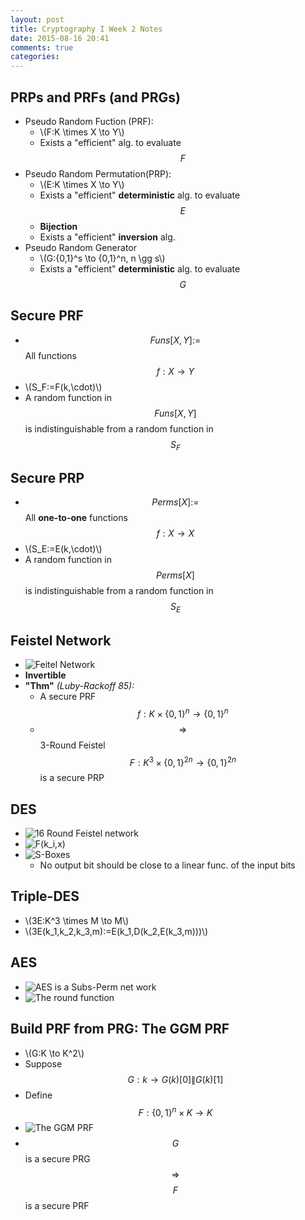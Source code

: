 ```yaml
---
layout: post
title: Cryptography I Week 2 Notes
date: 2015-08-16 20:41
comments: true
categories: 
---
```


## PRPs and PRFs (and PRGs)
- Pseudo Random Fuction (PRF):
  - \\(F:K \times X \to Y\\)
  - Exists a "efficient" alg. to evaluate $$F$$
- Pseudo Random Permutation(PRP):
  - \\(E:K \times X \to Y\\)
  - Exists a "efficient" **deterministic** alg. to evaluate $$E$$
  - **Bijection**
  - Exists a "efficient" **inversion** alg.
- Pseudo Random Generator
  - \\(G:\{0,1\}^s \to \{0,1\}^n, n \gg s\\)
  - Exists a "efficient" **deterministic** alg. to evaluate $$G$$
 
## Secure PRF
- $$Funs[X,Y]:=$$All functions $$f:X \to Y$$
- \\(S_F:=F(k,\cdot)\\)
- A random function in $$Funs[X,Y]$$ is indistinguishable from a random function in $$S_F$$

## Secure PRP
- $$Perms[X]:=$$All **one-to-one** functions $$f:X \to X$$
- \\(S_E:=E(k,\cdot)\\)
- A random function in $$Perms[X]$$ is indistinguishable from a random function in $$S_E$$

## Feistel Network
- ![Feitel Network](https://dn-footoredo.qbox.me/Feistel%20Network.png)
- **Invertible**
- **"Thm"** *(Luby-Rackoff 85):*
  - A secure PRF $$f:K \times \{0,1\}^n \to \{0,1\}^n$$
  - $$\Rightarrow$$ 3-Round Feistel $$F:K^3 \times \{0,1\}^{2n} \to \{0,1\}^{2n}$$ is a secure PRP

## DES
- ![16 Round Feistel network](https://dn-footoredo.qbox.me/DES%2016%20round%20Feistel%20network.png)
- ![F(k_i,x)](https://dn-footoredo.qbox.me/DES%20F(k_i,x).png)
- ![S-Boxes](https://dn-footoredo.qbox.me/DES%20S-boxes.png)
  - No output bit should be close to a linear func. of the input bits

## Triple-DES
- \\(3E:K^3 \times M \to M\\)
- \\(3E(k_1,k_2,k_3,m):=E(k_1,D(k_2,E(k_3,m)))\\)

## AES
- ![AES is a Subs-Perm net work](https://dn-footoredo.qbox.me/AES%20is%20a%20Subs-Perm%20net%20work.png)
- ![The round function](https://dn-footoredo.qbox.me/AES%20round%20function.png)

## Build PRF from PRG: The GGM PRF
- \\(G:K \to K^2\\)
- Suppose $$G:k\to G(k)[0] \| G(k)[1]$$
- Define $$F:\{0,1\}^n \times K \to K$$
- ![The GGM PRF](https://dn-footoredo.qbox.me/GGM%20PRF.png)
- $$G$$ is a secure PRG $$\Rightarrow$$ $$F$$ is a secure PRF

